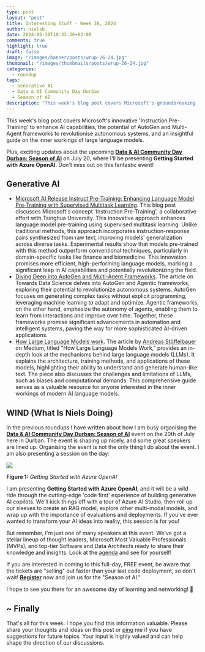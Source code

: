 ```yaml
---
type: post
layout: "post"
title: Interesting Stuff - Week 26, 2024
author: nielsb
date: 2024-06-30T10:33:36+02:00
comments: true
highlight: true
draft: false
image: "/images/banner/posts/wrup-26-24.jpg"
thumbnail: "/images/thumbnails/posts/wrup-26-24.jpg"
categories:
  - roundup
tags:
  - Generative AI
  - Data & AI Community Day Durban
  - Season of AI 
description: "This week's blog post covers Microsoft's groundbreaking 'Instruction Pre-Training' for AI, the potential of AutoGen and Multi-Agent frameworks, and insights into large language models. Plus, exciting updates about the Data & AI Community Day Durban: Season of AI on July 20."
---
```


This week's blog post covers Microsoft's innovative 'Instruction Pre-Training' to enhance AI capabilities, the potential of AutoGen and Multi-Agent frameworks to revolutionise autonomous systems, and an insightful guide on the inner workings of large language models. 

Plus, exciting updates about the upcoming [**Data & AI Community Day Durban: Season of AI**][5] on July 20, where I'll be presenting **Getting Started with Azure OpenAI**. Don't miss out on this fantastic event!

<!--more-->

## Generative AI

* [Microsoft AI Release Instruct Pre-Training: Enhancing Language Model Pre-Training with Supervised Multitask Learning][1]. This blog post discusses Microsoft's concept 'Instruction Pre-Training', a collaborative effort with Tsinghua University. This innovative approach enhances language model pre-training using supervised multitask learning. Unlike traditional methods, this approach incorporates instruction-response pairs synthesized from raw text, improving models' generalization across diverse tasks. Experimental results show that models pre-trained with this method outperform conventional techniques, particularly in domain-specific tasks like finance and biomedicine. This innovation promises more efficient, high-performing language models, marking a significant leap in AI capabilities and potentially revolutionizing the field.
* [Diving Deep into AutoGen and Multi-Agent Frameworks][2]. The article on Towards Data Science delves into AutoGen and Agentic frameworks, exploring their potential to revolutionize autonomous systems. AutoGen focuses on generating complex tasks without explicit programming, leveraging machine learning to adapt and optimize. Agentic frameworks, on the other hand, emphasize the autonomy of agents, enabling them to learn from interactions and improve over time. Together, these frameworks promise significant advancements in automation and intelligent systems, paving the way for more sophisticated AI-driven applications.
* [How Large Language Models work][3]. The article by [Andreas Stöffelbauer][4] on Medium, titled "How Large Language Models Work," provides an in-depth look at the mechanisms behind large language models (LLMs). It explains the architecture, training methods, and applications of these models, highlighting their ability to understand and generate human-like text. The piece also discusses the challenges and limitations of LLMs, such as biases and computational demands. This comprehensive guide serves as a valuable resource for anyone interested in the inner workings of modern AI language models.

## WIND (What Is Niels Doing)

In the previous roundups I have written about how I am busy organising the [**Data & AI Community Day Durban: Season of AI**][5] event on the 20th of July here in Durban. The event is shaping up nicely, and some great speakers are lined up. Organising the event is not the only thing I do about the event. I am also presenting a session on the day: 

![](/images/posts/nielsb-season-of-ai.jpeg)

**Figure 1:** *Getting Started with Azure OpenAI*

I am presenting **Getting Started with Azure OpenAI**, and it will be a wild ride through the cutting-edge 'code first' experience of building generative AI copilots. We'll kick things off with a tour of Azure AI Studio, then roll up our sleeves to create an RAG model, explore other multi-modal models, and wrap up with the importance of evaluations and deployments. If you've ever wanted to transform your AI ideas into reality, this session is for you!

But remember, I'm just one of many speakers at this event. We've got a stellar lineup of thought leaders, Microsoft Most Valuable Professionals (MVPs), and top-tier Software and Data Architects ready to share their knowledge and insights. Look at the [agenda][6] and see for yourself!

If you are interested in coming to this full-day, FREE event, be aware that the tickets are "selling" out faster than your last code deployment, so don't wait! [**Register**][7] now and join us for the "Season of AI."

I hope to see you there for an awesome day of learning and networking! 🚀

## ~ Finally

That's all for this week. I hope you find this information valuable. Please share your thoughts and ideas on this post or [ping][ma] me if you have suggestions for future topics. Your input is highly valued and can help shape the direction of our discussions.

[ma]: mailto:niels.it.berglund@gmail.com
[mp]: https://blog.acolyer.org
[iq]: https://www.infoq.com/
[ew]: http://sqlonice.com/
[re]: http://blog.revolutionanalytics.com
[sqsk]: https://www.sqlskills.com
[mdaveyblog]: https://mdavey.wordpress.com/
[charlblog]: https://charlla.com/

[jovpop]: https://twitter.com/JovanPop_MSFT
[bobw]: https://twitter.com/bobwardms
[revod]: https://twitter.com/revodavid
[lonny]: https://twitter.com/sqL_handLe
[ewtw]: https://twitter.com/sqlOnIce
[buckw]: https://twitter.com/BuckWoodyMSFT
[mattw]: https://twitter.com/matthewwarren
[murba]: https://twitter.com/muratdemirbas
[daveda]: https://twitter.com/davidthecoder
[adcol]: https://twitter.com/adriancolyer
[jesrod]: https://twitter.com/jrdothoughts
[tomaz]: https://twitter.com/tomaz_tsql
[dataart]: https://twitter.com/dataartisans
[luis]: https://twitter.com/luis_de_sousa
[benstop]: https://twitter.com/benstopford
[conflu]: https://twitter.com/confluentinc
[tylert]: https://twitter.com/tyler_treat
[andrewng]: https://twitter.com/AndrewYNg
[lawr]: https://twitter.com/bytezn
[jue]: https://twitter.com/b0rk
[yan]: https://twitter.com/theburningmonk
[danny]: https://twitter.com/g9yuayon
[rmoff]: https://www.linkedin.com/in/robinmoffatt/
[ryansw]: https://twitter.com/ryanswanstrom
[pabloc]: https://twitter.com/pabloc_ds
[mklep]: https://twitter.com/martinkl
[mdavey]: https://twitter.com/matt_davey
[jboner]: https://twitter.com/jboner
[joeduff]: https://twitter.com/funcOfJoe
[charl]: https://twitter.com/charllamprecht
[dbricks]: https://twitter.com/databricks
[adsit]: https://twitter.com/SitnikAdam
[vicky]: https://twitter.com/vickyharp
[dscentral]: https://twitter.com/DataScienceCtrl
[natemc]: https://twitter.com/natemcmaster
[ads]: https://twitter.com/azuredatastudio
[travw]: https://twitter.com/radtravis
[emilk]: https://twitter.com/IsTheArchitect
[netflx]: https://netflixtechblog.com/
[hubert]: https://www.linkedin.com/in/hkdulay/
[jserra]: https://www.linkedin.com/in/jamesserra/

[1]: https://www.marktechpost.com/2024/06/23/microsoft-ai-release-instruct-pre-training-enhancing-language-model-pre-training-with-supervised-multitask-learning/
[2]: https://towardsdatascience.com/diving-deep-into-autogen-and-agentic-frameworks-3e161fa3c086
[3]: https://medium.com/data-science-at-microsoft/how-large-language-models-work-91c362f5b78f
[4]: https://www.linkedin.com/in/andreas-stoeffelbauer/
[5]: https://aimldatadurban.org/events/2024/season-of-ai-1/
[6]: https://aimldatadurban.org/events/2024/season-of-ai-1/#agenda
[7]: https://aimldatadurban.org/events/2024/season-of-ai-1/#registration
